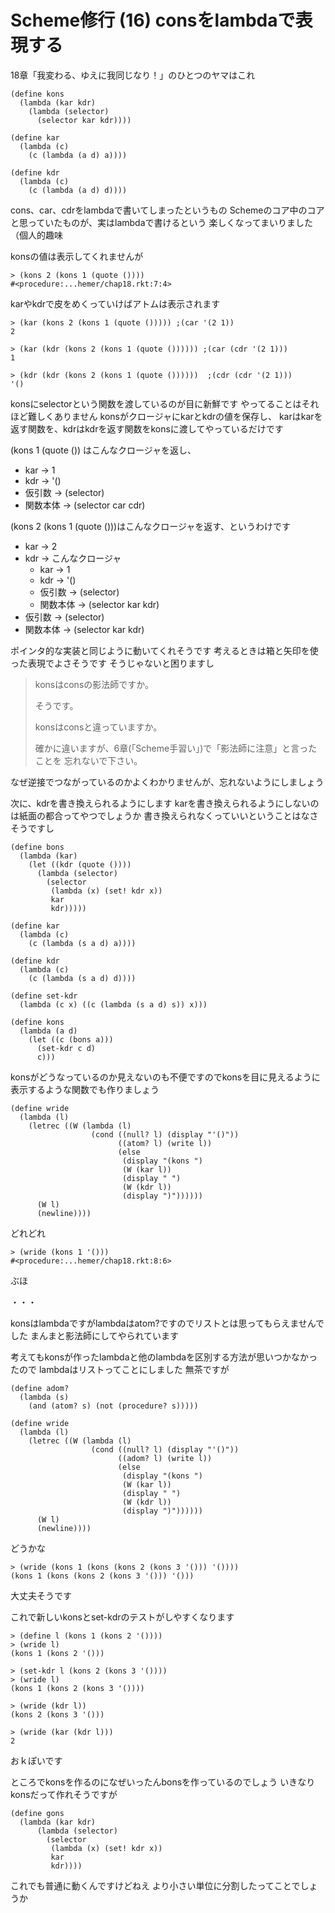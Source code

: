 # Scheme修行 (16) consをlambdaで表現する

18章「我変わる、ゆえに我同じなり！」のひとつのヤマはこれ

```
(define kons
  (lambda (kar kdr)
    (lambda (selector)
      (selector kar kdr))))

(define kar
  (lambda (c)
    (c (lambda (a d) a))))

(define kdr
  (lambda (c)
    (c (lambda (a d) d))))
```

cons、car、cdrをlambdaで書いてしまったというもの
Schemeのコア中のコアと思っていたものが、実はlambdaで書けるという
楽しくなってまいりました（個人的趣味

konsの値は表示してくれませんが

```
> (kons 2 (kons 1 (quote ())))
#<procedure:...hemer/chap18.rkt:7:4>
```

karやkdrで皮をめくっていけばアトムは表示されます

```
> (kar (kons 2 (kons 1 (quote ())))) ;(car '(2 1))
2

> (kar (kdr (kons 2 (kons 1 (quote ()))))) ;(car (cdr '(2 1)))
1

> (kdr (kdr (kons 2 (kons 1 (quote ())))))  ;(cdr (cdr '(2 1)))
'()
```

konsにselectorという関数を渡しているのが目に新鮮です
やってることはそれほど難しくありません
konsがクロージャにkarとkdrの値を保存し、
karはkarを返す関数を、kdrはkdrを返す関数をkonsに渡してやっているだけです

(kons 1 (quote ()) はこんなクロージャを返し、

- kar → 1
- kdr → '()
- 仮引数 → (selector)
- 関数本体 → (selector car cdr)

(kons 2 (kons 1 (quote ()))はこんなクロージャを返す、というわけです

- kar → 2
- kdr → こんなクロージャ
  - kar → 1
  - kdr → '()
  - 仮引数 → (selector)
  - 関数本体 → (selector kar kdr)
- 仮引数 → (selector)
- 関数本体 → (selector kar kdr)

ポインタ的な実装と同じように動いてくれそうです
考えるときは箱と矢印を使った表現でよさそうです
そうじゃないと困りますし

> konsはconsの影法師ですか。
> 
> そうです。
> 
> konsはconsと違っていますか。
> 
> 確かに違いますが、6章(「Scheme手習い」)で「影法師に注意」と言ったことを
> 忘れないで下さい。

なぜ逆接でつながっているのかよくわかりませんが、忘れないようにしましょう

次に、kdrを書き換えられるようにします
karを書き換えられるようにしないのは紙面の都合ってやつでしょうか
書き換えられなくっていいということはなさそうですし

```
(define bons
  (lambda (kar)
    (let ((kdr (quote ())))
      (lambda (selector)
        (selector
         (lambda (x) (set! kdr x))
         kar
         kdr)))))

(define kar
  (lambda (c)
    (c (lambda (s a d) a))))

(define kdr
  (lambda (c)
    (c (lambda (s a d) d))))

(define set-kdr
  (lambda (c x) ((c (lambda (s a d) s)) x)))

(define kons
  (lambda (a d)
    (let ((c (bons a)))
      (set-kdr c d)
      c)))
```

konsがどうなっているのか見えないのも不便ですのでkonsを目に見えるように
表示するような関数でも作りましょう

```
(define wride
  (lambda (l)
    (letrec ((W (lambda (l)
                  (cond ((null? l) (display "'()"))
                        ((atom? l) (write l))
                        (else
                         (display "(kons ")
                         (W (kar l))
                         (display " ")
                         (W (kdr l))
                         (display ")"))))))
      (W l)
      (newline))))
```

どれどれ

```
> (wride (kons 1 '()))
#<procedure:...hemer/chap18.rkt:8:6>
```

ぶほ

・・・

konsはlambdaですがlambdaはatom?ですのでリストとは思ってもらえませんでした
まんまと影法師にしてやられています

考えてもkonsが作ったlambdaと他のlambdaを区別する方法が思いつかなかったので
lambdaはリストってことにしました
無茶ですが

```
(define adom?
  (lambda (s)
    (and (atom? s) (not (procedure? s)))))

(define wride
  (lambda (l)
    (letrec ((W (lambda (l)
                  (cond ((null? l) (display "'()"))
                        ((adom? l) (write l))
                        (else
                         (display "(kons ")
                         (W (kar l))
                         (display " ")
                         (W (kdr l))
                         (display ")"))))))
      (W l)
      (newline))))
```

どうかな

```
> (wride (kons 1 (kons (kons 2 (kons 3 '())) '())))
(kons 1 (kons (kons 2 (kons 3 '())) '()))
```

大丈夫そうです

これで新しいkonsとset-kdrのテストがしやすくなります

```
> (define l (kons 1 (kons 2 '())))
> (wride l)
(kons 1 (kons 2 '()))

> (set-kdr l (kons 2 (kons 3 '())))
> (wride l)
(kons 1 (kons 2 (kons 3 '())))

> (wride (kdr l))
(kons 2 (kons 3 '()))

> (wride (kar (kdr l)))
2
```

おｋぽいです

ところでkonsを作るのになぜいったんbonsを作っているのでしょう
いきなりkonsだって作れそうですが

```
(define gons
  (lambda (kar kdr)
      (lambda (selector)
        (selector
         (lambda (x) (set! kdr x))
         kar
         kdr))))
```

これでも普通に動くんですけどねえ
より小さい単位に分割したってことでしょうか
